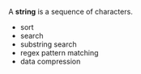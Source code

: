 A **string** is a sequence of characters.

- sort
- search
- substring search
- regex pattern matching
- data compression